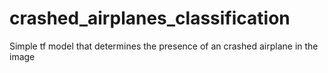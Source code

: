 # crashed_airplanes_classification
Simple tf model that determines the presence of an crashed airplane in the image 
